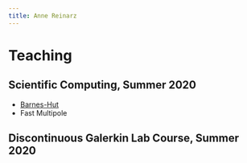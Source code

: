 ```yaml
---
title: Anne Reinarz
---
```


# Teaching

## Scientific Computing, Summer 2020
- [Barnes-Hut](slides)
- Fast Multipole

## Discontinuous Galerkin Lab Course, Summer 2020
